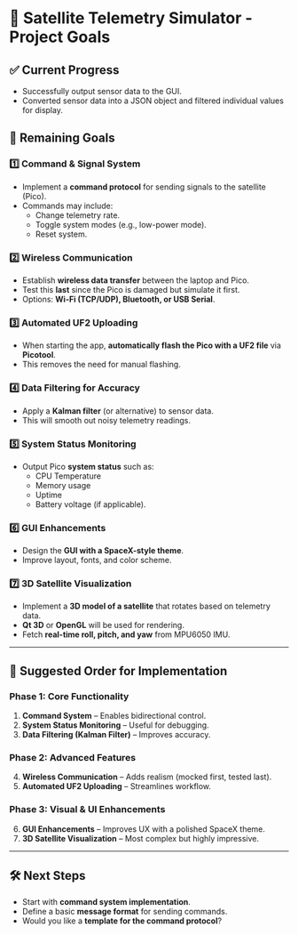 # 🚀 Satellite Telemetry Simulator - Project Goals

## ✅ Current Progress
- Successfully output sensor data to the GUI.
- Converted sensor data into a JSON object and filtered individual values for display.

## 🎯 Remaining Goals

### 1️⃣ Command & Signal System
- Implement a **command protocol** for sending signals to the satellite (Pico).
- Commands may include:
  - Change telemetry rate.
  - Toggle system modes (e.g., low-power mode).
  - Reset system.

### 2️⃣ Wireless Communication
- Establish **wireless data transfer** between the laptop and Pico.
- Test this **last** since the Pico is damaged but simulate it first.
- Options: **Wi-Fi (TCP/UDP), Bluetooth, or USB Serial**.

### 3️⃣ Automated UF2 Uploading
- When starting the app, **automatically flash the Pico with a UF2 file** via **Picotool**.
- This removes the need for manual flashing.

### 4️⃣ Data Filtering for Accuracy
- Apply a **Kalman filter** (or alternative) to sensor data.
- This will smooth out noisy telemetry readings.

### 5️⃣ System Status Monitoring
- Output Pico **system status** such as:
  - CPU Temperature
  - Memory usage
  - Uptime
  - Battery voltage (if applicable).

### 6️⃣ GUI Enhancements
- Design the **GUI with a SpaceX-style theme**.
- Improve layout, fonts, and color scheme.

### 7️⃣ 3D Satellite Visualization
- Implement a **3D model of a satellite** that rotates based on telemetry data.
- **Qt 3D** or **OpenGL** will be used for rendering.
- Fetch **real-time roll, pitch, and yaw** from MPU6050 IMU.

---

## 🔄 Suggested Order for Implementation

### **Phase 1: Core Functionality**
1. **Command System** – Enables bidirectional control.
2. **System Status Monitoring** – Useful for debugging.
3. **Data Filtering (Kalman Filter)** – Improves accuracy.

### **Phase 2: Advanced Features**
4. **Wireless Communication** – Adds realism (mocked first, tested last).
5. **Automated UF2 Uploading** – Streamlines workflow.

### **Phase 3: Visual & UI Enhancements**
6. **GUI Enhancements** – Improves UX with a polished SpaceX theme.
7. **3D Satellite Visualization** – Most complex but highly impressive.

---

## 🛠️ Next Steps
- Start with **command system implementation**.
- Define a basic **message format** for sending commands.
- Would you like a **template for the command protocol**?
